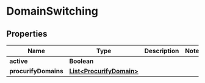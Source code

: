 

# DomainSwitching


## Properties

| Name | Type | Description | Notes |
|------------ | ------------- | ------------- | -------------|
|**active** | **Boolean** |  |  |
|**procurifyDomains** | [**List&lt;ProcurifyDomain&gt;**](ProcurifyDomain.md) |  |  |



